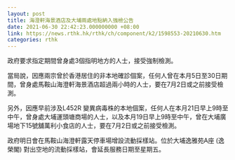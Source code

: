 ```yaml
---
layout: post
title: 海澄軒海景酒店及大埔兩處地點納入強檢公告
date: 2021-06-30 22:42:23.000000000 +08:00
link: https://news.rthk.hk/rthk/ch/component/k2/1598553-20210630.htm
categories: rthk
---
```


政府要求指定期間曾身處3個指明地方的人士，接受強制檢測。

當局說，因應兩宗曾於香港居住的非本地確診個案，任何人曾在本月5日至30日期間，曾身處馬鞍山海澄軒海景酒店超過兩小時的人士，要在7月2日或之前接受檢測。

另外，因應早前涉及L452R 變異病毒株的本地個案，任何人在本月21日早上9時至中午，曾身處大埔運頭塘商場的人士，以及本月19日早上9時至中午，曾在大埔廣場地下15號舖萬利小食店的人士，要在7月2日或之前接受檢測。

政府明日會在馬鞍山海澄軒露天停車場增設流動採樣站。位於大埔逸雅苑A座 (逸榮閣) 對出空地的流動採樣站，會延長服務日期至星期五。

